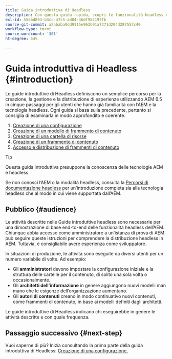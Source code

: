 ```yaml
---
title: Guida introduttiva di Headless
description: Con questa guida rapida, scopri le funzionalità headless di AEM 6.5 come Modelli di contenuto, Frammenti di contenuto e API GraphQL.
exl-id: 55ebd893-b3cc-47c5-ad84-46df984197fb
source-git-commit: a2ababa9dd9115e963b91a7271d204d287557c40
workflow-type: tm+mt
source-wordcount: '301'
ht-degree: 54%

---
```


# Guida introduttiva di Headless {#introduction}

Le guide introduttive di Headless definiscono un semplice percorso per la creazione, la gestione e la distribuzione di esperienze utilizzando AEM 6.5 in cinque passaggi per gli utenti che hanno già familiarità con l’AEM e la tecnologia headless. Ogni guida si basa sulla precedente, pertanto si consiglia di esaminarla in modo approfondito e coerente.

1. [Creazione di una configurazione ](create-configuration.md)
1. [Creazione di un modello di frammento di contenuto](create-content-model.md)
1. [Creazione di una cartella di risorse](create-assets-folder.md)
1. [Creazione di un frammento di contenuto](create-content-fragment.md)
1. [Accesso e distribuzione di frammenti di contenuto](create-api-request.md)

>[!TIP]
>
>Questa guida introduttiva presuppone la conoscenza delle tecnologie AEM e headless.
>
>Se non conosci l’AEM o la modalità headless, consulta la [Percorsi di documentazione headless](/help/journey-headless/home.md) per un’introduzione completa sia alla tecnologia headless che al modo in cui viene supportata dall’AEM.

## Pubblico {#audience}

Le attività descritte nelle Guide introduttive headless sono necessarie per una dimostrazione di base end-to-end delle funzionalità headless dell’AEM. Chiunque abbia accesso come amministratore a un’istanza di prova di AEM può seguire queste istruzioni per comprendere la distribuzione headless in AEM. Tuttavia, è consigliabile avere esperienza come sviluppatore.

In situazioni di produzione, le attività sono eseguite da diversi utenti per un numero variabile di volte. Ad esempio:

* Gli **amministratori** devono impostare la configurazione iniziale e la struttura delle cartelle per il contenuto, di solito una sola volta o occasionalmente.
* Gli **architetti dell’informazione** in genere aggiungono nuovi modelli man mano che le esigenze dell’organizzazione aumentano.
* Gli **autori di contenuti** creano in modo continuativo nuovi contenuti, come frammenti di contenuto, in base ai modelli definiti dagli architetti.

Le guide introduttive di Headless indicano chi eseguirebbe in genere le attività descritte e con quale frequenza.

## Passaggio successivo {#next-step}

Vuoi saperne di più? Inizia consultando la prima parte della guida introduttiva di Headless: [Creazione di una configurazione.](create-configuration.md)
